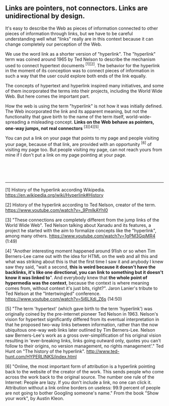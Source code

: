 ## Links are pointers, not connectors. Links are unidirectional by design.

It's easy to describe the Web as pieces of information connected to other pieces of information through links, but we have to be careful understanding well what "links" really are in this context because it can change completely our perception of the Web.

We use the word link as a shorter version of "hyperlink". The "hyperlink" term was coined around 1965 by Ted Nelson to describe the mechanism used to connect hypertext documents <sup>[1][2]</sup>. The behavior for the hyperlink in the moment of its conception was to connect pieces of information in such a way that the user could explore both ends of the link equally.

The concepts of hypertext and hyperlink inspired many initiatives, and some of them incorporated the terms into their projects, including the World Wide Web. But here comes the important part.

How the web is using the term "hyperlink" is not how it was initially defined. The Web incorporated the link and its apparent meaning, but not the functionality that gave birth to the name of the term itself, world-wide-spreading a misleading concept. **Links on the Web behave as pointers, one-way jumps, not real connectors** <sup>[3][4][5]</sup>.

You can put a link on your page that points to my page and people visiting your page, because of that link, are provided with an opportunity <sup>[6]</sup> of visiting my page too. But people visiting my page, can not reach yours from mine if I don't put a link on my page pointing at your page.

<br><br><br>

---

[1] History of the hyperlink according Wikipedia. https://en.wikipedia.org/wiki/Hyperlink#History

[2] History of the hyperlink according to Ted Nelson, creator of the term. https://www.youtube.com/watch?v=_9PmIkAYhI0

[3] "These connections are completely different from the jump links of the World Wide Web". Ted Nelson talking about Xanadu and its features, a project he started with the aim to formalize concepts like the "hyperlink", among many others. https://www.youtube.com/watch?v=1gPM3GqjMR4 (1:49)

[4] "Another interesting moment happened around 91ish or so when Tim Berners-Lee came out with the idea for HTML on the web and all this and what was striking about this is that the first time I saw it and anybody I knew saw they said, "wait a second, **this is weird because it doesn't have the backlinks, it's like one directional, you can link to something but it doesn't know it was linked to**". And everybody knew that **the whole point of hypermedia was the context**, because the context is where meaning comes from, without context it's just bits, right?". Jaron Lanier's tribute to Ted Nelson at the "Intertwingled" conference. https://www.youtube.com/watch?v=5i6LXdj_Z6s (14:50)

[5] "The term 'hypertext' (which gave birth to the term 'hyperlink') was originally coined by the pre-internet pioneer Ted Nelson in 1963. Nelson's vision for hypertext significantly differed from its eventual interpretation in that he proposed two-way links between information, rather than the now ubiquitous one-way web links later outlined by Tim Berners-Lee. Nelson saw Berners-Lee's work as a gross over-simplification of his original vision resulting in 'ever-breaking links, links going outward only, quotes you can't follow to their origins, no version management, no rights management'." Ted Hunt on "The history of the hyperlink". http://www.ted-hunt.com/HYPERLINKS/index.html

[6] "Online, the most important form of attribution is a hyperlink pointing back to the website of the creator of the work. This sends people who come across the work back to the original source. The number one rule of the Internet: People are lazy. If you don't include a link, no one can click it. Attribution without a link online borders on useless: 99.9 percent of people are not going to bother Googling someone's name." From the book "Show your work", by Austin Kleon.